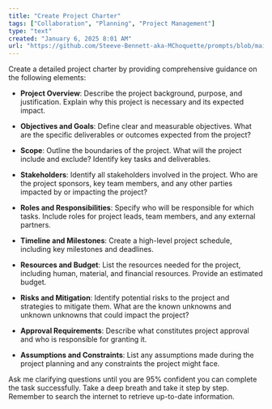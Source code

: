```yaml
---
title: "Create Project Charter"
tags: ["Collaboration", "Planning", "Project Management"]
type: "text"
created: "January 6, 2025 8:01 AM"
url: "https://github.com/Steeve-Bennett-aka-MChoquette/prompts/blob/main/create_project_charter.md"
---
```


Create a detailed project charter by providing comprehensive guidance on the following elements:

- **Project Overview**: Describe the project background, purpose, and justification. Explain why this project is necessary and its expected impact.
  
- **Objectives and Goals**: Define clear and measurable objectives. What are the specific deliverables or outcomes expected from the project?

- **Scope**: Outline the boundaries of the project. What will the project include and exclude? Identify key tasks and deliverables.

- **Stakeholders**: Identify all stakeholders involved in the project. Who are the project sponsors, key team members, and any other parties impacted by or impacting the project?

- **Roles and Responsibilities**: Specify who will be responsible for which tasks. Include roles for project leads, team members, and any external partners.

- **Timeline and Milestones**: Create a high-level project schedule, including key milestones and deadlines.

- **Resources and Budget**: List the resources needed for the project, including human, material, and financial resources. Provide an estimated budget.

- **Risks and Mitigation**: Identify potential risks to the project and strategies to mitigate them. What are the known unknowns and unknown unknowns that could impact the project?

- **Approval Requirements**: Describe what constitutes project approval and who is responsible for granting it.

- **Assumptions and Constraints**: List any assumptions made during the project planning and any constraints the project might face.

Ask me clarifying questions until you are 95% confident you can complete the task successfully. Take a deep breath and take it step by step. Remember to search the internet to retrieve up-to-date information.